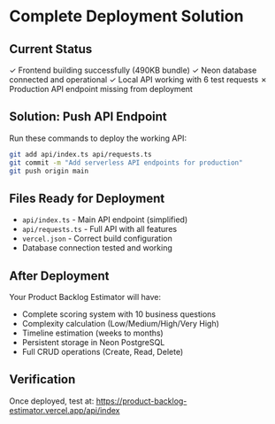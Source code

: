 # Complete Deployment Solution

## Current Status
✓ Frontend building successfully (490KB bundle)
✓ Neon database connected and operational
✓ Local API working with 6 test requests
✗ Production API endpoint missing from deployment

## Solution: Push API Endpoint

Run these commands to deploy the working API:

```bash
git add api/index.ts api/requests.ts
git commit -m "Add serverless API endpoints for production"
git push origin main
```

## Files Ready for Deployment
- `api/index.ts` - Main API endpoint (simplified)
- `api/requests.ts` - Full API with all features
- `vercel.json` - Correct build configuration
- Database connection tested and working

## After Deployment
Your Product Backlog Estimator will have:
- Complete scoring system with 10 business questions
- Complexity calculation (Low/Medium/High/Very High)
- Timeline estimation (weeks to months)
- Persistent storage in Neon PostgreSQL
- Full CRUD operations (Create, Read, Delete)

## Verification
Once deployed, test at: https://product-backlog-estimator.vercel.app/api/index